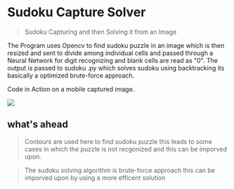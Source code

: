 # Sudoku Capture Solver

> Sudoku Capturing and then Solving it from an Image

The Program uses Opencv to find sudoku puzzle in an image which is then resized and sent to divide among individual cells and passed through a Neural Network for digit recognizing and blank cells are read as "0". The output is passed to sudoku .py which solves sudoku using backtracking its basically a optimized brute-force approach. 

Code in Action on a mobile captured image.

![](http://g.recordit.co/roGLJ1MQa1.gif)

## what's ahead
> Contours are used here to find sudoku puzzle this leads to some cases in which the puzzle is not recgonized and this can be imporved upon.

> The sudoku solving algorithm is brute-force approach this can be imporved upon by using a more efficent solution
